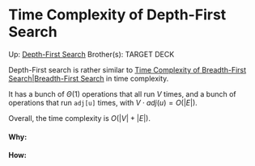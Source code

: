 # Time Complexity of Depth-First Search

Up: [Depth-First Search](depth-first_search)
Brother(s):
TARGET DECK

Depth-First search is rather similar to [Time Complexity of Breadth-First Search|Breadth-First Search](time_complexity_of_breadth-first_search|breadth-first_search) in time complexity.

It has a bunch of $\Theta(1)$ operations that all run $V$ times, and a bunch of operations that run `adj[u]` times, with $V \cdot adj(u) = O(|E|)$.

Overall, the time complexity is $O(|V| + |E|)$.
































#### Why:
#### How:









